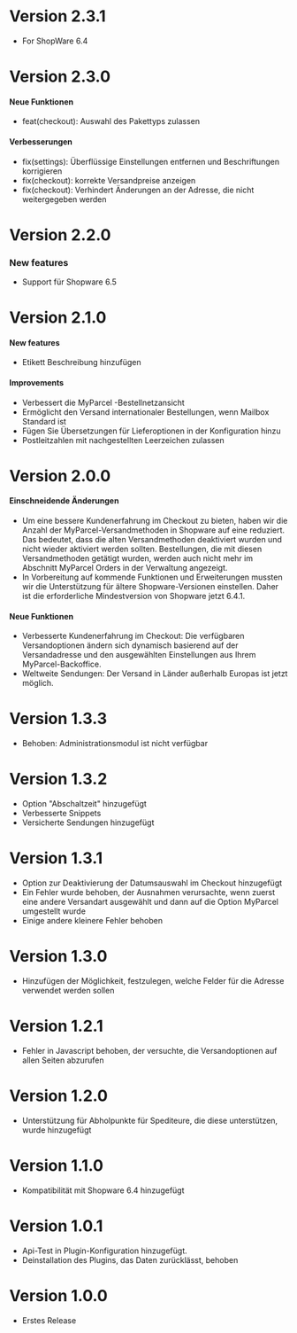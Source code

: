 # Version 2.3.1

- For ShopWare 6.4

# Version 2.3.0

#### Neue Funktionen
- feat(checkout): Auswahl des Pakettyps zulassen

#### Verbesserungen
- fix(settings): Überflüssige Einstellungen entfernen und Beschriftungen korrigieren
- fix(checkout): korrekte Versandpreise anzeigen
- fix(checkout): Verhindert Änderungen an der Adresse, die nicht weitergegeben werden

# Version 2.2.0

### New features
- Support für Shopware 6.5

# Version 2.1.0

#### New features
- Etikett Beschreibung hinzufügen

#### Improvements
- Verbessert die MyParcel -Bestellnetzansicht
- Ermöglicht den Versand internationaler Bestellungen, wenn Mailbox Standard ist
- Fügen Sie Übersetzungen für Lieferoptionen in der Konfiguration hinzu
- Postleitzahlen mit nachgestellten Leerzeichen zulassen

# Version 2.0.0

#### Einschneidende Änderungen
- Um eine bessere Kundenerfahrung im Checkout zu bieten, haben wir die Anzahl der MyParcel-Versandmethoden in Shopware auf eine reduziert. Das bedeutet, dass die alten Versandmethoden deaktiviert wurden und nicht wieder aktiviert werden sollten. Bestellungen, die mit diesen Versandmethoden getätigt wurden, werden auch nicht mehr im Abschnitt MyParcel Orders in der Verwaltung angezeigt.
- In Vorbereitung auf kommende Funktionen und Erweiterungen mussten wir die Unterstützung für ältere Shopware-Versionen einstellen. Daher ist die erforderliche Mindestversion von Shopware jetzt 6.4.1.

#### Neue Funktionen
- Verbesserte Kundenerfahrung im Checkout: Die verfügbaren Versandoptionen ändern sich dynamisch basierend auf der Versandadresse und den ausgewählten Einstellungen aus Ihrem MyParcel-Backoffice.
- Weltweite Sendungen: Der Versand in Länder außerhalb Europas ist jetzt möglich.

# Version 1.3.3
- Behoben: Administrationsmodul ist nicht verfügbar

# Version 1.3.2
- Option "Abschaltzeit" hinzugefügt
- Verbesserte Snippets
- Versicherte Sendungen hinzugefügt

# Version 1.3.1
- Option zur Deaktivierung der Datumsauswahl im Checkout hinzugefügt
- Ein Fehler wurde behoben, der Ausnahmen verursachte, wenn zuerst eine andere Versandart ausgewählt und dann auf die Option MyParcel umgestellt wurde
- Einige andere kleinere Fehler behoben

# Version 1.3.0
- Hinzufügen der Möglichkeit, festzulegen, welche Felder für die Adresse verwendet werden sollen

# Version 1.2.1
- Fehler in Javascript behoben, der versuchte, die Versandoptionen auf allen Seiten abzurufen

# Version 1.2.0
- Unterstützung für Abholpunkte für Spediteure, die diese unterstützen, wurde hinzugefügt

# Version 1.1.0
- Kompatibilität mit Shopware 6.4 hinzugefügt

# Version 1.0.1
- Api-Test in Plugin-Konfiguration hinzugefügt.
- Deinstallation des Plugins, das Daten zurücklässt, behoben

# Version 1.0.0
- Erstes Release
